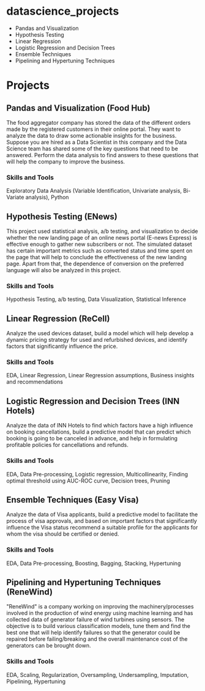 # datascience_projects
- Pandas and Visualization
- Hypothesis Testing
- Linear Regression
- Logistic Regression and Decision Trees
- Ensemble Techniques
- Pipelining and Hypertuning Techniques


# Projects

## Pandas and Visualization (Food Hub)
The food aggregator company has stored the data of the different orders made by the registered customers in their online portal. They want to analyze the data to draw some actionable insights for the business. Suppose you are hired as a Data Scientist in this company and the Data Science team has shared some of the key questions that need to be answered. Perform the data analysis to find answers to these questions that will help the company to improve the business.

### Skills and Tools
Exploratory Data Analysis (Variable Identification, Univariate analysis, Bi-Variate analysis), Python

## Hypothesis Testing (ENews)
This project used statistical analysis, a/b testing, and visualization to decide whether the new landing page of an online news portal (E-news Express) is effective enough to gather new subscribers or not. The simulated dataset has certain important metrics such as converted status and time spent on the page that will help to conclude the effectiveness of the new landing page. Apart from that, the dependence of conversion on the preferred language will also be analyzed in this project.

### Skills and Tools

Hypothesis Testing, a/b testing, Data Visualization, Statistical Inference

## Linear Regression (ReCell)
Analyze the used devices dataset, build a model which will help develop a dynamic pricing strategy for used and refurbished devices, and identify factors that significantly influence the price.

### Skills and Tools

EDA, Linear Regression, Linear Regression assumptions, Business insights and recommendations

## Logistic Regression and Decision Trees (INN Hotels)
Analyze the data of INN Hotels to find which factors have a high influence on booking cancellations, build a predictive model that can predict which booking is going to be canceled in advance, and help in formulating profitable policies for cancellations and refunds.

### Skills and Tools

EDA, Data Pre-processing, Logistic regression, Multicollinearity, Finding optimal threshold using AUC-ROC curve, Decision trees, Pruning

## Ensemble Techniques (Easy Visa)

Analyze the data of Visa applicants, build a predictive model to facilitate the process of visa approvals, and based on important factors that significantly influence the Visa status recommend a suitable profile for the applicants for whom the visa should be certified or denied.
### Skills and Tools

EDA, Data Pre-processing, Boosting, Bagging, Stacking, Hypertuning

## Pipelining and Hypertuning Techniques (ReneWind)

"ReneWind" is a company working on improving the machinery/processes involved in the production of wind energy using machine learning and has collected data of generator failure of wind turbines using sensors. The objective is to build various classification models, tune them and find the best one that will help identify failures so that the generator could be repaired before failing/breaking and the overall maintenance cost of the generators can be brought down.
### Skills and Tools

EDA, Scaling, Regularization, Oversampling, Undersampling, Imputation, Pipelining, Hypertuning